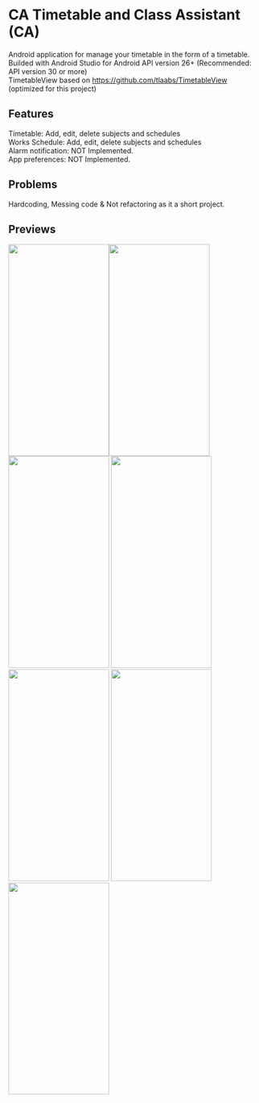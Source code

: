 # CA Timetable and Class Assistant (CA)

Android application for manage your timetable in the form of a timetable.<br/>
Builded with Android Studio for Android API version 26+ (Recommended: API version 30 or more)<br/>
TimetableView based on https://github.com/tlaabs/TimetableView (optimized for this project)<br/>

## Features
Timetable: Add, edit, delete subjects and schedules<br/>
Works Schedule: Add, edit, delete subjects and schedules<br/>
Alarm notification: NOT Implemented.<br/>
App preferences: NOT Implemented.

## Problems
Hardcoding, Messing code & Not refactoring as it a short project.

## Previews

<img src="https://i.imgur.com/ZhAM32X.jpg" width="200" height="420"><img src="https://i.imgur.com/yLP1jfj.png" width="200" height="420"> <img src="https://i.imgur.com/9dzn33l.png" width="200" height="420"> <img src="https://i.imgur.com/Abm0aiN.png" width="200" height="420">
<img src="https://i.imgur.com/qcT5mYg.jpg" width="200" height="420"> <img src="https://i.imgur.com/6ebPrj1.jpg" width="200" height="420">
<img src="https://i.imgur.com/xjIv12F.png" width="200" height="420">